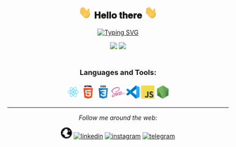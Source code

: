 <div align="center">

<h2>
<img src="https://github.com/ABSphreak/ABSphreak/blob/master/gifs/Hi.gif" width="30">
𝐇𝐞𝐥𝐥𝐨 𝐭𝐡𝐞𝐫𝐞
<img src="https://github.com/ABSphreak/ABSphreak/blob/master/gifs/Hi.gif" width="30"></h2>
</div>

<div align="center" width="50">

<a href="https://git.io/typing-svg"><img src="https://readme-typing-svg.herokuapp.com?font=Oswald&duration=2000&pause=20&color=026C1B&background=FFFFFF00&center=true&multiline=true&width=300&height=100&lines=My+name+is+Yegor%F0%9F%98%87;I+am+Front-End+developer%F0%9F%98%85;Welcome+to+my+GitHub%F0%9F%98%8A" alt="Typing SVG" /></a>

</div>

<div align="center">

<img src="https://github-readme-stats.vercel.app/api?username=YegorBychkovsky&show_icons=true&line_height=45&include_all_commits=true" />

<img src="https://github-readme-stackoverflow.vercel.app/?userID=20122658"  />

</br>
</br>

<h3>
Languages and Tools:
</br>
</br>
<img alt="React" width="30px" src="https://raw.githubusercontent.com/github/explore/80688e429a7d4ef2fca1e82350fe8e3517d3494d/topics/react/react.png" />
<img alt="HTML5" width="30px" src="https://raw.githubusercontent.com/github/explore/80688e429a7d4ef2fca1e82350fe8e3517d3494d/topics/html/html.png" />
<img alt="CSS3" width="30px" src="https://raw.githubusercontent.com/github/explore/80688e429a7d4ef2fca1e82350fe8e3517d3494d/topics/css/css.png" />
<img alt="Sass" width=30px" src="https://raw.githubusercontent.com/github/explore/80688e429a7d4ef2fca1e82350fe8e3517d3494d/topics/sass/sass.png" />
<img alt="Visual Studio Code" width="30px" src="https://raw.githubusercontent.com/github/explore/80688e429a7d4ef2fca1e82350fe8e3517d3494d/topics/visual-studio-code/visual-studio-code.png" />
<img alt="JavaScript" width="30px" src="https://raw.githubusercontent.com/github/explore/80688e429a7d4ef2fca1e82350fe8e3517d3494d/topics/javascript/javascript.png" />
<img alt="Node.js" width="30px" src="https://raw.githubusercontent.com/github/explore/80688e429a7d4ef2fca1e82350fe8e3517d3494d/topics/nodejs/nodejs.png" />
</h3>


---

<i>Follow me around the web:</i><br>

<a href="https://www.upwork.com/freelancers/~01bcb4bf94b3e0022d?p=1575144948430360576"><img src="https://raw.githubusercontent.com/iconic/open-iconic/master/svg/globe.svg" width="25" alt="UpWork"></a>
<a href="https://www.instagram.com/absphreak" target="_blank"><img src="https://cdn.jsdelivr.net/npm/simple-icons@v3/icons/linkedin.svg" width="25" alt="linkedin"></a>
<a href="https://www.instagram.com/ye_gor_/"><img src="https://cdn.jsdelivr.net/npm/simple-icons@v3/icons/instagram.svg" width="25" alt="instagram"></a>
<a href="https://t.me/yyyeeegorr"><img src="https://upload.wikimedia.org/wikipedia/commons/e/ef/Telegram_X_2019_Logo.svg" alt="telegram" width="25" ></a>
